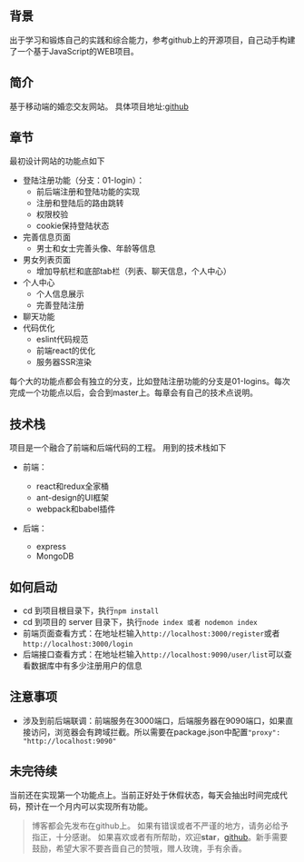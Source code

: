 ## 背景
出于学习和锻炼自己的实践和综合能力，参考github上的开源项目，自己动手构建了一个基于JavaScript的WEB项目。

## 简介
基于移动端的婚恋交友网站。
具体项目地址:[github](https://github.com/only-twj520Q/marriage)

## 章节
最初设计网站的功能点如下

* 登陆注册功能（分支：01-login）：
    * 前后端注册和登陆功能的实现
    * 注册和登陆后的路由跳转
    * 权限校验
    * cookie保持登陆状态
* 完善信息页面
    * 男士和女士完善头像、年龄等信息
* 男女列表页面
    * 增加导航栏和底部tab栏（列表、聊天信息，个人中心）
* 个人中心
    * 个人信息展示
    * 完善登陆注册
* 聊天功能
* 代码优化
    * eslint代码规范
    * 前端react的优化
    * 服务器SSR渲染

每个大的功能点都会有独立的分支，比如登陆注册功能的分支是01-logins。每次完成一个功能点以后，会合到master上。每章会有自己的技术点说明。

## 技术栈
项目是一个融合了前端和后端代码的工程。
用到的技术栈如下

* 前端：
    * react和redux全家桶
    * ant-design的UI框架
    * webpack和babel插件

* 后端：
    * express
    * MongoDB

## 如何启动
* cd 到项目根目录下，执行```npm install```
* cd 到项目的 server 目录下，执行```node index 或者 nodemon index```
* 前端页面查看方式：在地址栏输入```http://localhost:3000/register```或者```http://localhost:3000/login```
* 后端接口查看方式：在地址栏输入```http://localhost:9090/user/list```可以查看数据库中有多少注册用户的信息


## 注意事项
* 涉及到前后端联调：前端服务在3000端口，后端服务器在9090端口，如果直接访问，浏览器会有跨域拦截。所以需要在package.json中配置```"proxy": "http://localhost:9090"```

## 未完待续
当前还在实现第一个功能点上。当前正好处于休假状态，每天会抽出时间完成代码，预计在一个月内可以实现所有功能。

>博客都会先发布在github上。
如果有错误或者不严谨的地方，请务必给予指正，十分感谢。
如果喜欢或者有所帮助，欢迎**star**，[github](https://github.com/only-twj520Q/marriage)。新手需要鼓励，希望大家不要吝啬自己的赞哦，赠人玫瑰，手有余香。
